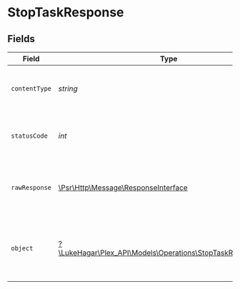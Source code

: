 # StopTaskResponse


## Fields

| Field                                                                                                          | Type                                                                                                           | Required                                                                                                       | Description                                                                                                    |
| -------------------------------------------------------------------------------------------------------------- | -------------------------------------------------------------------------------------------------------------- | -------------------------------------------------------------------------------------------------------------- | -------------------------------------------------------------------------------------------------------------- |
| `contentType`                                                                                                  | *string*                                                                                                       | :heavy_check_mark:                                                                                             | HTTP response content type for this operation                                                                  |
| `statusCode`                                                                                                   | *int*                                                                                                          | :heavy_check_mark:                                                                                             | HTTP response status code for this operation                                                                   |
| `rawResponse`                                                                                                  | [\Psr\Http\Message\ResponseInterface](https://www.php-fig.org/psr/psr-7/#33-psrhttpmessageresponseinterface)   | :heavy_check_mark:                                                                                             | Raw HTTP response; suitable for custom response parsing                                                        |
| `object`                                                                                                       | [?\LukeHagar\Plex_API\Models\Operations\StopTaskResponseBody](../../Models/Operations/StopTaskResponseBody.md) | :heavy_minus_sign:                                                                                             | Unauthorized - Returned if the X-Plex-Token is missing from the header or query.                               |